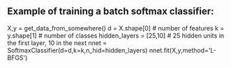 Example of training a batch softmax classifier:
-----------------------------------------------
X,y = get_data_from_somewhere()
d = X.shape[0] # number of features
k = y.shape[1] # number of classes
hidden_layers = [25,10] # 25 hidden units in the first layer, 10 in the next
nnet = SoftmaxClassifier(d=d,k=k,n_hid=hidden_layers)
nnet.fit(X,y,method='L-BFGS')
